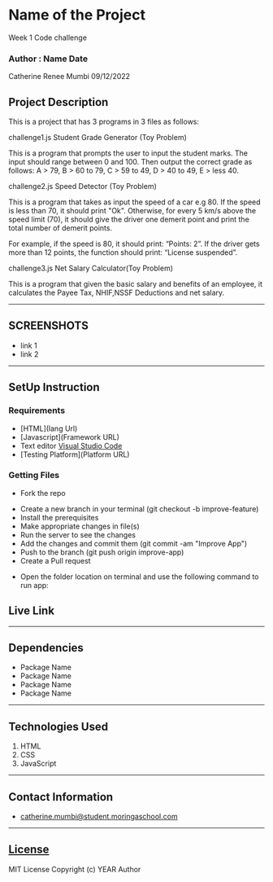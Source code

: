 # Name of the Project
Week 1 Code challenge
### Author : Name Date
Catherine Renee Mumbi 09/12/2022
## Project Description
This is a project that has 3 programs in 3 files as follows:

challenge1.js  Student Grade Generator (Toy Problem)

This is a program that prompts the user to input the student marks. The input should range between 0 and 100. Then output the correct grade as follows:
A > 79, B > 60 to 79, C > 59 to 49, D > 40 to 49, E > less 40.


challenge2.js   Speed Detector (Toy Problem)

This is a program that takes as input the speed of a car e.g 80. If the speed is less than 70, it should print "Ok". Otherwise, for every 5 km/s above the speed limit (70), it should give the driver one demerit point and print the total number of demerit points.

For example, if the speed is 80, it should print: “Points: 2”. If the driver gets more than 12 points, the function should print: “License suspended”.

challenge3.js Net Salary Calculator(Toy Problem)

This is a program that given the basic salary and benefits of an employee, it calculates the Payee Tax, NHIF,NSSF Deductions and net salary. 
******

## SCREENSHOTS
- link 1
- link 2


********
## SetUp Instruction
### Requirements
* [HTML](lang Url)
* [Javascript](Framework URL)
* Text editor [Visual Studio Code](https://code.visualstudio.com/download)
* [Testing Platform](Platform URL)


### Getting Files
* Fork the repo
- Create a new branch in your terminal (git checkout -b improve-feature)
- Install the prerequisites
- Make appropriate changes in file(s)
- Run the server to see the changes
- Add the changes and commit them (git commit -am "Improve App")
- Push to the branch (git push origin improve-app)
- Create a Pull request
* Open the folder location on terminal and use the following command to run app:
## Live Link

*****
## Dependencies
- Package Name
- Package Name
- Package Name
- Package Name
*****
## Technologies Used
1. HTML
2. CSS
3. JavaScript
*****
## Contact Information
* catherine.mumbi@student.moringaschool.com
*****
## [License](LICENSE)
MIT License
Copyright (c) YEAR Author